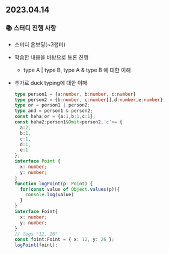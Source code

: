 ## **2023.04.14**

### 📚 스터디 진행 사항 

- 스터디 온보딩(~3챕터)
- 학습한 내용을 바탕으로 토론 진행
  - type A | type B,  type A & type B 에 대한 이해
- 추가로 duck typing에 대한 이해

  ```ts
  type person1 = {a:number, b:number, c:number}
  type person2 = {b:number, c:number[],d:number,e:number}
  type or = person1 | person2;
  type and = person1 & person2;
  const haha:or = {a:1,b:1,c:1};
  const haha2:person1&Omit<person2,'c'>= {
    a:2, 
    b:1,
    c:1,
    d:1,
    e:1
  };
  interface Point {
    x: number;
    y: number;
  }
  function logPoint(p: Point) {
    for(const value of Object.values(p)){
      console.log(value)
    }
  }
  interface Foint{
    x: number;
    y: number;
  }
  // logs "12, 26"
  const foint:Foint = { x: 12, y: 26 };
  logPoint(foint);
  ```
